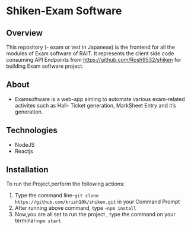 # Shiken-Exam Software

## Overview
This repository (- exam or test in Japanese) is the frontend for all the modules of Exam software of RAIT.
It  represents the client side code consuming API Endpoints from https://github.com/Rosh9532/shiken for 
building Exam software project.

## About
- Examsoftware is a web-app aiming to automate various exam-related activites such as Hall- 
  Ticket generation, MarkSheet Entry and it’s generation.  


## Technologies

- NodeJS
- Reactjs


## Installation
To run the Project,perform the following actions:
1. Type the command line-`git clone https://github.com/krish10k/shiken.git` in your Command Prompt
2. After running above command, type -`npm install`
3. Now,you are all set to run the project , type the command on your terminal-`npm start`
